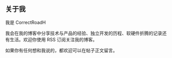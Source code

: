 ## 关于我
我是 CorrectRoadH

我会在我的博客中分享技术与产品的经验、独立开发的历程、软硬件折腾的记录还有生活。欢迎你使用 RSS 订阅关注我的博客。

如果你有任何想和我说的，都欢迎可以在帖子正文留言。